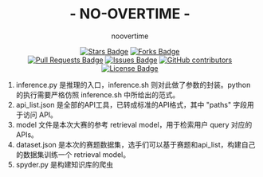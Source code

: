 <!-- English | [简体中文](./README_cn.md) -->

<div align="center">
<!-- 标题 -->

<h1 align="center">
  - NO-OVERTIME - 
</h1>
noovertime
<!-- star数, fork数, pulls数, issues数, contributors数, 开源协议 -->

<a href="https://github.com/DrRyanHuang/bangumi-anime/stargazers"><img src="https://img.shields.io/github/stars/DrRyanHuang/bangumi-anime" alt="Stars Badge"/></a>
<a href="https://github.com/DrRyanHuang/bangumi-anime/network/members"><img src="https://img.shields.io/github/forks/DrRyanHuang/bangumi-anime" alt="Forks Badge"/></a>
<br/>
<a href="https://github.com/DrRyanHuang/bangumi-anime/pulls"><img src="https://img.shields.io/github/issues-pr/DrRyanHuang/bangumi-anime" alt="Pull Requests Badge"/></a>
<a href="https://github.com/DrRyanHuang/bangumi-anime/issues"><img src="https://img.shields.io/github/issues/DrRyanHuang/bangumi-anime" alt="Issues Badge"/></a>
<a href="https://github.com/DrRyanHuang/bangumi-anime/graphs/contributors"><img alt="GitHub contributors" src="https://img.shields.io/github/contributors/DrRyanHuang/bangumi-anime?color=2b9348"></a>
<a href="https://github.com/DrRyanHuang/bangumi-anime/blob/master/LICENSE"><img src="https://img.shields.io/github/license/DrRyanHuang/bangumi-anime?color=2b9348" alt="License Badge"/></a>

<!-- logo -->

<!-- 
<img alt="LOGO" src="logo/Frieren_sleep.png" width="30%"> </img>
<br/>
<i>Loved the project? Please consider forking the project to help it improve!</i>🌟
-->

</div>

1. inference.py 是推理的入口，inference.sh 则对此做了参数的封装。python 的执行需要严格仿照 inference.sh 中所给出的范式。
2. api_list.json 是全部的API工具，已转成标准的API格式，其中 "paths" 字段用于访问 API。
3. model 文件是本次大赛的参考 retrieval model，用于检索用户 query 对应的 APIs。
4. dataset.json 是本次的赛题数据集，选手们可以基于赛题和api_list，构建自己的数据集训练一个 retrieval model。
5. spyder.py 是构建知识库的爬虫